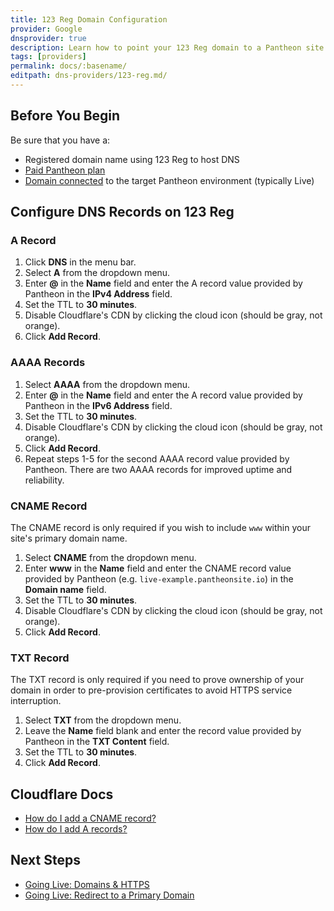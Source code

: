 ```yaml
---
title: 123 Reg Domain Configuration
provider: Google
dnsprovider: true
description: Learn how to point your 123 Reg domain to a Pantheon site.
tags: [providers]
permalink: docs/:basename/
editpath: dns-providers/123-reg.md/
---
```

## Before You Begin
Be sure that you have a:


- Registered domain name using 123 Reg to host DNS
- [Paid Pantheon plan](/docs/guides/going-live/plans/)
- [Domain connected](/docs/guides/going-live/domains/) to the target Pantheon environment (typically Live)

## Configure DNS Records on 123 Reg
### A Record
1. Click **DNS** in the menu bar.
2. Select **A** from the dropdown menu.
4. Enter **@** in the **Name** field and enter the A record value provided by Pantheon in the **IPv4 Address** field.
5. Set the TTL to **30 minutes**.
6. Disable Cloudflare's CDN by clicking the cloud icon (should be gray, not orange).
6. Click **Add Record**.

### AAAA Records
1. Select **AAAA** from the dropdown menu.
2. Enter **@** in the **Name** field and enter the A record value provided by Pantheon in the **IPv6 Address** field.
3. Set the TTL to **30 minutes**.
4. Disable Cloudflare's CDN by clicking the cloud icon (should be gray, not orange).
5. Click **Add Record**.
6. Repeat steps 1-5 for the second AAAA record value provided by Pantheon. There are two AAAA records for improved uptime and reliability.

### CNAME Record
The CNAME record is only required if you wish to include `www` within your site's primary domain name.

1. Select **CNAME** from the dropdown menu.
2. Enter **www** in the **Name** field and enter the CNAME record value provided by Pantheon (e.g. `live-example.pantheonsite.io`) in the **Domain name** field.
3. Set the TTL to **30 minutes**.
4. Disable Cloudflare's CDN by clicking the cloud icon (should be gray, not orange).
5. Click **Add Record**.

### TXT Record
The TXT record is only required if you need to prove ownership of your domain in order to pre-provision certificates to avoid HTTPS service interruption.

1. Select **TXT** from the dropdown menu.
2. Leave the **Name** field blank and enter the record value provided by Pantheon in the **TXT Content** field.
3. Set the TTL to **30 minutes**.
4. Click **Add Record**.

## Cloudflare Docs

* <a href="https://support.cloudflare.com/hc/en-us/articles/200169046-How-do-I-add-a-CNAME-record-" target="blank">How do I add a CNAME record? <span class="glyphicons glyphicons-new-window-alt"></span></a>
* <a href="https://support.cloudflare.com/hc/en-us/articles/200169096-How-do-I-add-A-records-" target="blank">How do I add A records? <span class="glyphicons glyphicons-new-window-alt"></span></a>

## Next Steps

* [Going Live: Domains & HTTPS](/docs/guides/going-live/domains-https/)
* [Going Live: Redirect to a Primary Domain](/docs/guides/going-live/redirects/)
